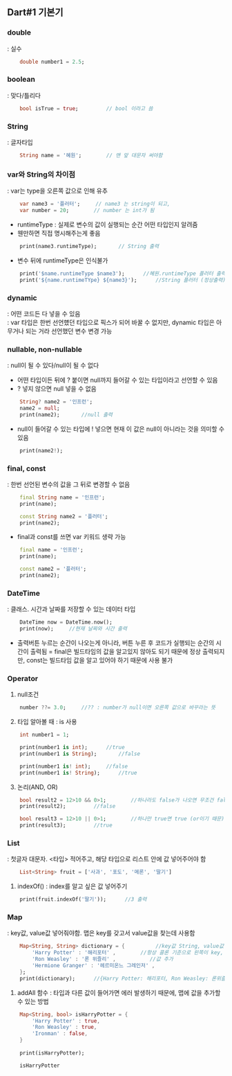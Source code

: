 ## Dart#1 기본기

### double
: 실수
```Dart
    double number1 = 2.5;
```

### boolean
: 맞다/틀리다
```Dart
    bool isTrue = true;         // bool 이라고 씀
```

### String
: 글자타입
```Dart
    String name = '혜원';        // 맨 앞 대문자 써야함
```

### var와 String의 차이점
: var는 type을 오른쪽 값으로 인해 유추
```Dart
    var name3 = '플러터';     // name3 는 string이 되고, 
    var number = 20;        // number 는 int가 됨
```
- runtimeType : 실제로 변수의 값이 실행되는 순간 어떤 타입인지 알려줌
- 웬만하면 직접 명시해주는게 좋음
```Dart
    print(name3.runtimeType);       // String 출력 
```
- 변수 뒤에 runtimeType은 인식불가
```Dart
    print('$name.runtimeType $name3');      //혜원.runtimeType 플러터 출력
    print('${name.runtimeTYpe} ${name3}');      //String 플러터 (정상출력)
```

### dynamic
: 어떤 코드든 다 넣을 수 있음
<br>
: var 타입은 한번 선언헀던 타입으로 픽스가 되어 바꿀 수 없지만, dynamic 타입은 아무거나 되는 거라 선언했던 변수 변경 가능

### nullable, non-nullable
: null이 될 수 있다/null이 될 수 없다
- 어떤 타입이든 뒤에 ? 붙이면 null까지 들어갈 수 있는 타입이라고 선언할 수 있음
- ? 넣지 않으면 null 넣을 수 없음
```Dart
    String? name2 = '인프런';
    name2 = null;
    print(name2);       //null 출력
```
- null이 들어갈 수 있는 타입에 ! 넣으면 현재 이 값은 null이 아니라는 것을 의미할 수 있음
```Dart
    print(name2!);
```

### final, const
: 한번 선언된 변수의 값을 그 뒤로 변경할 수 없음
```Dart
    final String name = '인프런';
    print(name);

    const String name2 = '플러터';
    print(name2); 
```
- final과 const를 쓰면 var 키워드 생략 가능
```Dart
    final name = '인프런';
    print(name);

    const name2 = '플러터';
    print(name2); 
```

### DateTime
: 클래스. 시간과 날짜를 저장할 수 있는 데이터 타입
```Dart
    DateTime now = DateTime.now();
    print(now);     //현재 날짜와 시간 출력
```
- 출력버튼 누르는 순간이 나오는게 아니라, 버튼 누른 후 코드가 실행되는 순간의 시간이 출력됨
= final은 빌드타임의 값을 알고있지 않아도 되기 때문에 정상 출력되지만, const는 빌드타임 값을 알고 있어야 하기 때문에 사용 불가


### Operator
1. null조건
```Dart
    number ??= 3.0;     //?? : number가 null이면 오른쪽 값으로 바꾸라는 뜻
```
2. 타입 알아볼 때 : is 사용
```Dart
    int number1 = 1;

    print(number1 is int);      //true
    print(number1 is String);       //false

    print(number1 is! int);     //false
    print(number1 is! String);      //true
```
3. 논리(AND, OR)
```Dart
    bool result2 = 12>10 && 0>1;        //하나라도 false가 나오면 무조건 false
    print(result2);         //false
```
```Dart
    bool result3 = 12>10 || 0>1;        //하나만 true면 true (or이기 때문)
    print(result3);         //true
```


### List
: 첫글자 대문자. <타입> 적어주고, 해당 타입으로 리스트 안에 값 넣어주어야 함
```Dart
    List<String> fruit = ['사과', '포도', '메론', '딸기']
```
1. indexOf()
: index를 알고 싶은 값 넣어주기
```Dart
    print(fruit.indexOf('딸기'));      //3 출력
```


### Map
: key값, value값 넣어줘야함. 맵은 key를 갖고서 value값을 찾는데 사용함
```Dart
    Map<String, String> dictionary = {          //key값 String, value값 String
        'Harry Potter' : '해리포터' ,        //항상 콜론 기준으로 왼쪽이 key, 오른쪽이 value
        'Ron Weasley' : '론 위즐리' ,           //값 추가
        'Hermione Granger' : '헤르미온느 그레인저' ,
    };     
    print(dictionary);      //{Harry Potter: 해리포터, Ron Weasley: 론위즐리, ~~} 출력
```

1. addAll 함수
: 타입과 다른 값이 들어가면 에러 발생하기 때문에, 맵에 값을 추가할 수 있는 방법
```Dart
    Map<String, bool> isHarryPotter = {
        'Harry Potter' : true,
        'Ron Weasley' : true,
        'Ironman' : false,
    }
    
    print(isHarryPotter);

    isHarryPotter
```